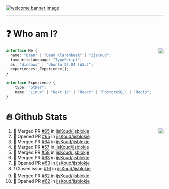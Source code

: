 <h1 align="center" style="display:none;"></h1>

<a href="https://ijskoud.dev/"><img src="https://cdn.ijskoud.dev/files/IIcds5oPKl.png" alt="welcome banner image" /></a>

---

# ❓ Who am I?

<img align="right" src="http://gh-stats.ijskoud.dev/api/top-langs?username=ijsKoud&cache_seconds=1800&layout=compact&hide_border=true&hide_rank=true&show_icons=true&theme=dark&title_color=ffffff&hide_border=true&locale=en" />

```typescript
interface Me {
  name: "Daan" | "Daan Klarenbeek" | "ijsKoud";
  favouriteLanguage: "TypeScript";
  os: "Windows" | "Ubuntu 22.04 (WSL)";
  experiences: Experience[];
}

interface Experience {
    type: "other";
    name: "Linux" | "Next.js" | "React" | "PostgreSQL" | "Redis";
}
```

# 🔥 Github Stats

<img align="right" src="http://gh-stats.ijskoud.dev/api? username=ijsKoud&cache_seconds=1800&hide_border=true&hide_rank=true&show_icons=true&theme=dark&title_color=ffffff&hide_border=true&locale=en">

<!--START_SECTION:activity-->
1. 🎉 Merged PR [#65](https://github.com/ijsKoud/ijsblokje/pull/65) in [ijsKoud/ijsblokje](https://github.com/ijsKoud/ijsblokje)
2. 💪 Opened PR [#65](https://github.com/ijsKoud/ijsblokje/pull/65) in [ijsKoud/ijsblokje](https://github.com/ijsKoud/ijsblokje)
3. 🎉 Merged PR [#64](https://github.com/ijsKoud/ijsblokje/pull/64) in [ijsKoud/ijsblokje](https://github.com/ijsKoud/ijsblokje)
4. 🎉 Merged PR [#57](https://github.com/ijsKoud/ijsblokje/pull/57) in [ijsKoud/ijsblokje](https://github.com/ijsKoud/ijsblokje)
5. 🎉 Merged PR [#58](https://github.com/ijsKoud/ijsblokje/pull/58) in [ijsKoud/ijsblokje](https://github.com/ijsKoud/ijsblokje)
6. 🎉 Merged PR [#63](https://github.com/ijsKoud/ijsblokje/pull/63) in [ijsKoud/ijsblokje](https://github.com/ijsKoud/ijsblokje)
7. 💪 Opened PR [#63](https://github.com/ijsKoud/ijsblokje/pull/63) in [ijsKoud/ijsblokje](https://github.com/ijsKoud/ijsblokje)
8. ❗️ Closed issue [#16](https://github.com/ijsKoud/ijsblokje/issues/16) in [ijsKoud/ijsblokje](https://github.com/ijsKoud/ijsblokje)
9. 🎉 Merged PR [#62](https://github.com/ijsKoud/ijsblokje/pull/62) in [ijsKoud/ijsblokje](https://github.com/ijsKoud/ijsblokje)
10. 💪 Opened PR [#62](https://github.com/ijsKoud/ijsblokje/pull/62) in [ijsKoud/ijsblokje](https://github.com/ijsKoud/ijsblokje)
<!--END_SECTION:activity-->

<h1 align="center" style="display:none;"></h1>
